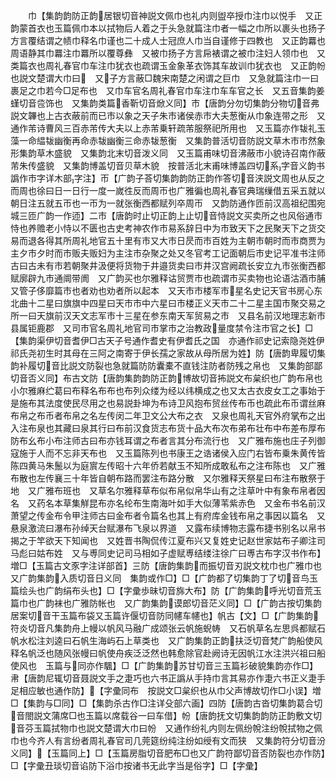 <!-- { "loadSidebar": true } -->
　　巾【集韵韵防正韵居银切音神説文佩巾也礼内则盥卒授巾注巾以悦手　又正韵蒙首衣也玉篇佩巾本以拭物后人着之于头急就篇注巾者一幅之巾所以裹头也扬子方言覆结谓之帻巾释名巾谨也二十成人士冠庶人巾当自谨修于四教也　又正韵羃也周语静其巾羃注巾羃所以覆尊彝　又被巾扬子方言帍裱谓之被巾注妇人领巾也　又类篇衣也周礼春官巾车注巾犹衣也疏谓玉金象革衣饰其车故训巾犹衣也　又正韵帉也説文楚谓大巾曰　又子方言蔽□魏宋南楚之闲谓之巨巾　又急就篇注巾一曰裹足之巾若今□足布也　又巾车官名周礼春官巾车注巾车车官之长　又五音集韵姜螼切音卺饰也　又集韵类篇香靳切音焮义同】巿【唐韵分勿切集韵分物切音弗説文韠也上古衣蔽前而已巿以象之天子朱巿诸侯赤巿大夫葱衡从巾象连带之形　又通作芾诗曹风三百赤芾传大夫以上赤芾乗轩疏芾服祭祀所用也　又玉篇亦作韨礼玉藻一命緼韨幽衡再命赤韨幽衡三命赤韨葱衡　又集韵普活切音防説文草木巿巿然象形集韵草木盛貌　又集韵北末切音泼义同　又玉篇甫味切音沸蔽巿小貌诗召南作蔽芾朱传盛貌　又集韵博盖切音贝草木貌　按普活北末甫味博盖四切系字音义韵书譌作市字详木部字注】帀【广韵子荅切集韵韵防正韵作答切音浃説文周也从反之而周也徐曰日一日行一度一嵗徃反而周帀也广雅徧也周礼春官典瑞缫借五采五就以朝日注五就五帀也一帀为一就张衡西都赋列卒周帀　又韵防通作匝前汉高祖纪围宛城三匝广韵一作迊】二市【唐韵时止切正韵上止切音恃説文买卖所之也风俗通市恃也养赡老小恃以不匮也古史考神农作市易系辞日中为市致天下之民聚天下之货交易而退各得其所周礼地官五十里有市又大市日昃而市百姓为主朝市朝时而市商贾为主夕市夕时而市贩夫贩妇为主注市杂聚之处又冬官考工记面朝后市史记平准书注师古曰古未有市若朝聚井汲便将货物于井邉货卖曰市井汉宫阙疏长安立九市张衡西都赋廓辟九市通阛带阓　又广韵买也尔雅释诂贸贾市也疏谓市买卖物也论语沽酒市脯　又管子侈靡篇市也者劝也劝者所以起本　又天市市楼军市星名史记天官书房心东北曲十二星曰旗旗中四星曰天市市中六星曰市楼正义天市二十二星主国市聚交易之所一曰天旗前汉天文志军市十三星在参东南天军贸易之市　又县名前汉地理志新市县属钜鹿郡　又司市官名周礼地官司市掌市之治教政量度禁令注市官之长】□【集韵渠伊切音耆伊□古天子号通作耆史有伊耆氏之国　亦通作祁史记索隐尧姓伊祁氏尧初生时其母在三阿之南寄于伊长孺之家故从母所居为姓】防【唐韵卑履切集韵补履切音比説文防裂也急就篇防防囊橐不直钱注防者防残之帛也　又集韵部鄙切音否义同】布古文防【唐韵集韵韵防正韵博故切音抪説文布枲织也广韵布帛也小尔雅麻纻葛曰布释名布布也布列众缕为经以纬横成之也又太古衣皮女工之事始于是施布其法度使民尽用之也易説卦坤为布诗卫风抱布贸丝传布币也疏此布币谓丝麻布帛之布币者布帛之名左传闵二年卫文公大布之衣　又泉也周礼天官外府掌布之出入注布泉也其藏曰泉其行曰布前汉食货志布货十品大布次布弟布壮布中布差布厚布防布幺布小布注师古曰布亦钱耳谓之布者言其分布流行也　又广雅布施也庄子列御寇施于人而不忘非天布也　又玉篇陈列也书康王之诰诸侯入应门右皆布乗朱黄传皆陈四黄马朱鬛以为庭賔左传昭十六年侨若献玉不知所成敢私布之注布陈也　又广雅布散也左传襄三十年皆自朝布路而罢注布路分散　又尔雅释天祭星曰布注布散祭于地　又广雅布班也　又草名尔雅释草布似布帛似帛华山有之注草叶中有象布帛者因名　又药名本草集觧昆布亦名纶布生南海叶如手大似薄苇紫赤色　又金布书名前汉萧望之传金布令甲注师古曰金布者令篇名也其上有府库金钱布帛之事因以篇名　又悬泉激流曰瀑布孙绰天台赋瀑布飞泉以界道　又露布续博物志露布捷书别名以帛书揭之于竿欲天下知闻也　又姓晋书陶侃传江夏布兴又复姓史记赵世家姑布子卿注司马彪曰姑布姓　又与尃同史记司马相如子虚赋尃结缕注徐广曰尃古布字汉书作布】増□【玉篇古文豕字注详部首】三防【唐韵集韵而振切音刃説文枕巾也广雅巾也　又广韵集韵入质切音日义同　集韵或作□】□【广韵都了切集韵丁了切音鸟玉篇绘头也广韵绢布头也】□【字彚歩昧切音旆大布】防【广韵集韵呼光切音荒玉篇巾也广韵袜也广雅防帐也　又广韵集韵谟郎切音茫义同】□【广韵古按切集韵居案切音干玉篇布袋又玉篇许偃切音防同幰车幰也】帆古【文】□【广韵集韵符炎切音凡集韵舟上幔以帆风马融广成颂张云帆施蜺帱　又石帆草名左思呉都赋石帆水松注刘逵曰石帆生海屿石上草类也　又广韵集韵正韵扶泛切音梵广韵船使风释名帆泛也随风张幔曰帆使舟疾泛泛然也韩愈除官赴阙诗无因帆江水注洪兴祖曰船使风也　玉篇与同亦作颿】□【广韵集韵苏甘切音三玉篇衫破貌集韵亦作□】帇【唐韵尼辄切音聂説文手之疌巧也六书正譌从手持巾言其易亦作疌六书正义疌手足相应敏也通作防】【字彚同布　按説文□枲织也从巾父声博故切作□小误】増□【集韵与□同】□【集韵杀古作□注详殳部六画】四防【唐韵古沓切集韵葛合切音閤説文蒲席□也玉篇以席载谷一曰车借】帉【唐韵抚文切集韵韵防正韵敷文切音芬玉篇拭物巾也説文楚谓大巾曰帉　又通作纷礼内则左佩纷帨注纷帨拭物之佩巾也今齐人有言纷者周礼春官司几莞筵纷纯注纷如绶有文而狭　又集韵符分切音汾义同】【玉篇同上】□【玉篇房脂切音肥布□也又广韵符鄙切音否防裂也亦作防】□【字彚丑琰切音谄防下浴巾按诸书无此字当是俗字】□【字彚】
